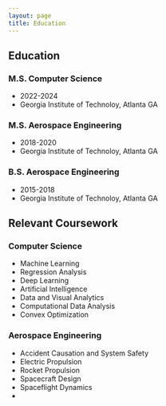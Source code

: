 ```yaml
---
layout: page
title: Education
---
```


## Education

### M.S. Computer Science
- 2022-2024
- Georgia Institute of Technoloy, Atlanta GA

### M.S. Aerospace Engineering
- 2018-2020
- Georgia Institute of Technoloy, Atlanta GA

### B.S. Aerospace Engineering
- 2015-2018
- Georgia Institute of Technoloy, Atlanta GA

## Relevant Coursework
### Computer Science
- Machine Learning
- Regression Analysis
- Deep Learning
- Artificial Intelligence
- Data and Visual Analytics
- Computational Data Analysis
- Convex Optimization

### Aerospace Engineering
- Accident Causation and System Safety
- Electric Propulsion
- Rocket Propulsion
- Spacecraft Design
- Spaceflight Dynamics
- 